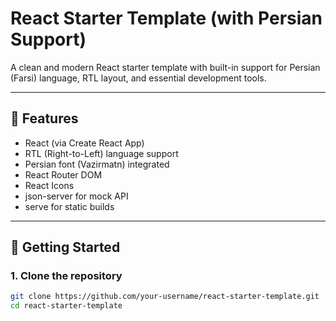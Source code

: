 # React Starter Template (with Persian Support)

A clean and modern React starter template with built-in support for Persian (Farsi) language, RTL layout, and essential development tools.

---

## 📌 Features

- React (via Create React App)
- RTL (Right-to-Left) language support
- Persian font (Vazirmatn) integrated
- React Router DOM
- React Icons
- json-server for mock API
- serve for static builds

---

## 🚀 Getting Started

### 1. Clone the repository

```bash
git clone https://github.com/your-username/react-starter-template.git
cd react-starter-template
```

